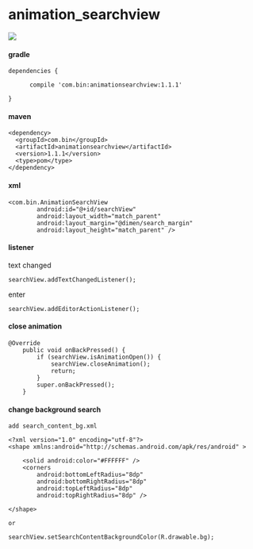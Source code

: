 # animation_searchview

![](https://github.com/tengbinlive/mtestproject/blob/master/images/demo.gif) 

#### gradle

    dependencies {

          compile 'com.bin:animationsearchview:1.1.1'

    }

#### maven

    <dependency>
      <groupId>com.bin</groupId>
      <artifactId>animationsearchview</artifactId>
      <version>1.1.1</version>
      <type>pom</type>
    </dependency>

#### xml

    <com.bin.AnimationSearchView
            android:id="@+id/searchView"
            android:layout_width="match_parent"
            android:layout_margin="@dimen/search_margin"
            android:layout_height="match_parent" />


#### listener

text changed

    searchView.addTextChangedListener();
            
enter
    
    searchView.addEditorActionListener();
    

#### close animation

    @Override
        public void onBackPressed() {
            if (searchView.isAnimationOpen()) {
                searchView.closeAnimation();
                return;
            }
            super.onBackPressed();
        }
        
#### change background search

    add search_content_bg.xml
    
    <?xml version="1.0" encoding="utf-8"?>
    <shape xmlns:android="http://schemas.android.com/apk/res/android" >
    
        <solid android:color="#FFFFFF" />
        <corners
            android:bottomLeftRadius="8dp"
            android:bottomRightRadius="8dp"
            android:topLeftRadius="8dp"
            android:topRightRadius="8dp" />
    
    </shape>
    
    or
    
    searchView.setSearchContentBackgroundColor(R.drawable.bg);

